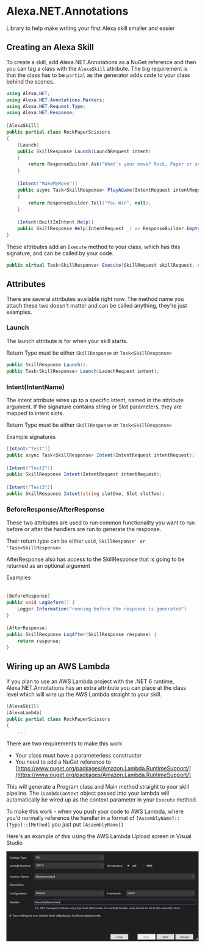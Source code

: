 # Alexa.NET.Annotations
Library to help make writing your first Alexa skill smaller and easier

## Creating an Alexa Skill

To create a skill, add Alexa.NET.Annotations as a NuGet reference and then you can tag a class with the `AlexaSkill` attribute.
The big requirement is that the class has to be `partial` as the generator adds code to your class behind the scenes.

```csharp
using Alexa.NET;
using Alexa.NET.Annotations.Markers;
using Alexa.NET.Request.Type;
using Alexa.NET.Response;

[AlexaSkill]
public partial class RockPaperScissors
{
    [Launch]
    public SkillResponse Launch(LaunchRequest intent)
    {
        return ResponseBuilder.Ask("What's your move? Rock, Paper or scissors?", new("What's your move?"));
    }

    [Intent("MakeMyMove")]
    public async Task<SkillResponse> PlayAGame(IntentRequest intentRequest)
    {
        return ResponseBuilder.Tell("You Win", null);
    }

    [Intent(BuiltInIntent.Help)]
    public SkillResponse Help(IntentRequest _) => ResponseBuilder.Empty();
}
```

These attributes add an `Execute` method to your class, which has this signature, and can be called by your code.

```csharp
public virtual Task<SkillResponse> Execute(SkillRequest skillRequest, object context = null);
```

## Attributes

There are several attributes available right now. The method name you attach these two doesn't matter and can be called anything, they're just examples.

### Launch

The launch attribute is for when your skill starts.

Return Type must be either `SkillResponse` or `Task<SkillResponse>`

```csharp
public SkillResponse Launch();
public Task<SkillResponse> Launch(LaunchRequest intent);
```

### Intent(IntentName)

The intent attribute wires up to a specific intent, named in the attribute argument.
If the signature contains string or Slot parameters, they are mapped to intent slots.

Return Type must be either `SkillResponse` or `Task<SkillResponse>`

Example signatures
```csharp
[Intent("Test")]
public async Task<SkillResponse> Intent(IntentRequest intentRequest);

[Intent("Test2")]
public SkillResponse Intent(IntentRequest intentRequest);

[Intent("Test3")]
public SkillResponse Intent(string slotOne, Slot slotTwo);
```

### BeforeResponse/AfterResponse

These two attributes are used to run common functionality you want to run before or after the handlers are run to generate the response.

Their return type can be either `void`, `SkillResponse' or 'Task<SkillResponse>`

AfterResponse also has access to the SkillResponse that is going to be returned as an optional argument

Examples
```csharp

[BeforeResponse]
public void LogBefore() {
    Logger.Information("running before the response is generated")
}

[AfterResponse]
public SkillResponse LogAfter(SkillResponse response) {
    return response;
}
```


## Wiring up an AWS Lambda

If you plan to use an AWS Lambda project with the .NET 6 runtime, Alexa.NET.Annotations has an extra attribute you can place at the class level which will wire up the AWS Lambda straight to your skill.

```csharp
[AlexaSkill]
[AlexaLambda]
public partial class RockPaperScissors
{
    ...
```

There are two requirements to make this work
*  Your class must have a parameterless constructor
*  You need to add a NuGet reference to [https://www.nuget.org/packages/Amazon.Lambda.RuntimeSupport/](https://www.nuget.org/packages/Amazon.Lambda.RuntimeSupport/)

This will generate a Program class and Main method straight to your skill pipeline. The `ILambdaContext` object passed into your lambda will automatically be wired up as the context parameter in your `Execute` method.

To make this work - when you push your code to AWS Lambda, where you'd normally reference the handler in a format of `[AssemblyName]::[Type]::[Method]` you just put `[AssemblyName]]`

Here's an example of this using the AWS Lambda Upload screen in Visual Studio

![AWS Lambda upload screen in visual studio showing the assembly handler attribute](/docs/uploadScreen.jpg?raw=true)